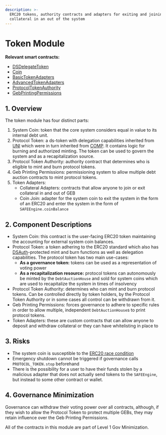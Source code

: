 ```yaml
---
description: >-
  ERC20 tokens, authority contracts and adapters for exiting and joining
  collateral in an out of the system
---
```


# Token Module

**Relevant smart contracts:**

* [DSDelegateToken](https://github.com/reflexer-labs/ds-token/blob/master/src/delegate.sol)
* [Coin](https://github.com/reflexer-labs/geb/blob/master/src/shared/Coin.sol)
* [BasicTokenAdapters](https://github.com/reflexer-labs/geb/blob/master/src/shared/BasicTokenAdapters.sol)
* [AdvancedTokenAdapters](https://github.com/reflexer-labs/geb-deploy/blob/master/src/AdvancedTokenAdapters.sol)
* [ProtocolTokenAuthority](https://github.com/reflexer-labs/geb-protocol-token-authority/blob/master/src/ProtocolTokenAuthority.sol)
* [GebPrintingPermissions](https://github.com/reflexer-labs/geb-printing-permissions/blob/master/src/GebPrintingPermissions.sol)

## 1. Overview <a href="#1-introduction-summary" id="1-introduction-summary"></a>

The token module has four distinct parts:

1. System Coin: token that the core system considers equal in value to its internal debt unit.
2. Protocol Token: a ds-token with delegation capabilities inherited from [UNI](https://uniswap.org/blog/uni/) which were in turn inherited from [COMP](https://compound.finance/governance/comp). It contains logic for burning and authorized minting. The token can be used to govern the system and as a recapitalization source.
3. Protocol Token Authority: authority contract that determines who is eligible to mint and burn protocol tokens.
4. Geb Printing Permissions: permissioning system to allow multiple debt auction contracts to mint protocol tokens.
5. Token Adapters:
   * Collateral Adapters: contracts that allow anyone to join or exit collateral in and out of GEB
   * Coin Join: adapter for the system coin to exit the system in the form of an ERC20 and enter the system in the form of `SAFEEngine.coinBalance`

## 2. Component Descriptions <a href="#5-failure-modes-bounds-on-operating-conditions-and-external-risk-factors" id="5-failure-modes-bounds-on-operating-conditions-and-external-risk-factors"></a>

* System Coin: this contract is the user-facing ERC20 token maintaining the accounting for external system coin balances.
* Protocol Token: a token adhering to the ERC20 standard which also has [DSAuth](https://github.com/reflexer-labs/ds-auth)-protected mint and burn functions as well as delegation capabilities. The protocol token has two main use-cases:
  * **As a governance token:** tokens can be used as a representation of voting power
  * **As a recapitalization resource:** protocol tokens can autonomously be minted by the `DebtAuctionHouse` and sold for system coins which are used to recapitalize the system in times of insolvency
* Protocol Token Authority: determines who can mint and burn protocol tokens. Can be controlled directly by token holders, by the Protocol Token Authority or in some cases all control can be withdrawn from it.
* Geb Printing Permissions: forces governance to adhere to specific rules in order to allow multiple, independent `DebtAuctionHouse`s to print protocol tokens.
* Token Adapters: these are custom contracts that can allow anyone to deposit and withdraw collateral or they can have whitelisting in place to&#x20;

## 3. Risks <a href="#5-failure-modes-bounds-on-operating-conditions-and-external-risk-factors" id="5-failure-modes-bounds-on-operating-conditions-and-external-risk-factors"></a>

* The system coin is susceptible to the [ERC20 race condition](https://github.com/0xProject/0x-monorepo/issues/850)
* Emergency shutdown cannot be triggered if governance calls `PROTOCOL_TOKEN.stop` beforehand
* There is the possibility for a user to have their funds stolen by a malicious adapter that does not actually send tokens to the `SAFEEngine`, but instead to some other contract or wallet.

## 4. Governance Minimization

Governance can withdraw their voting power over all contracts, although, if they wish to allow the Protocol Token to protect multiple GEBs, they may retain influence over the Geb Printing Permissions.

All of the contracts in this module are part of Level 1 Gov Minimization.
